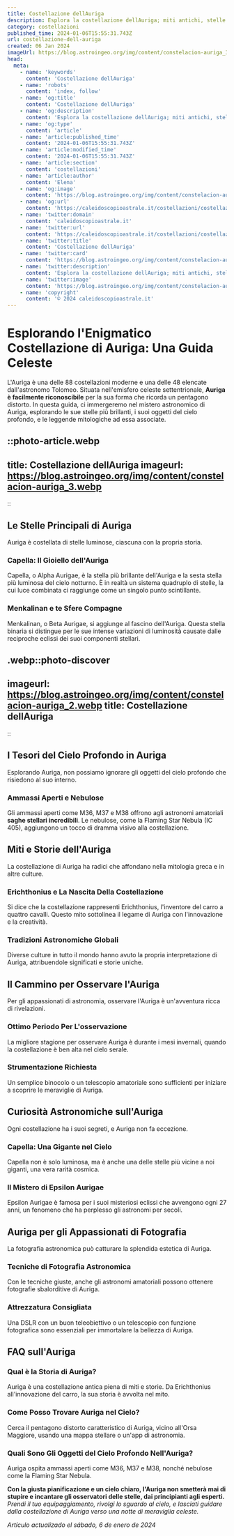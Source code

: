 ```yaml
---
title: Costellazione dellAuriga
description: Esplora la costellazione dellAuriga; miti antichi, stelle luminose e curiosità celesti. Scopri di più con la nostra guida completa.
category: costellazioni
published_time: 2024-01-06T15:55:31.743Z
url: costellazione-dell-auriga
created: 06 Jan 2024
imageUrl: https://blog.astroingeo.org/img/content/constelacion-auriga_3.webp
head:
  meta:
    - name: 'keywords'
      content: 'Costellazione dellAuriga'
    - name: 'robots'
      content: 'index, follow'
    - name: 'og:title'
      content: 'Costellazione dellAuriga'
    - name: 'og:description'
      content: 'Esplora la costellazione dellAuriga; miti antichi, stelle luminose e curiosità celesti. Scopri di più con la nostra guida completa.'
    - name: 'og:type'
      content: 'article'
    - name: 'article:published_time'
      content: '2024-01-06T15:55:31.743Z'
    - name: 'article:modified_time'
      content: '2024-01-06T15:55:31.743Z'
    - name: 'article:section'
      content: 'costellazioni'
    - name: 'article:author'
      content: 'Elena'
    - name: 'og:image'
      content: 'https://blog.astroingeo.org/img/content/constelacion-auriga_3.webp'
    - name: 'og:url'
      content: 'https://caleidoscopioastrale.it/costellazioni/costellazione-dell-auriga'
    - name: 'twitter:domain'
      content: 'caleidoscopioastrale.it'
    - name: 'twitter:url'
      content: 'https://caleidoscopioastrale.it/costellazioni/costellazione-dell-auriga'
    - name: 'twitter:title'
      content: 'Costellazione dellAuriga'
    - name: 'twitter:card'
      content: 'https://blog.astroingeo.org/img/content/constelacion-auriga_3.webp'
    - name: 'twitter:description'
      content: 'Esplora la costellazione dellAuriga; miti antichi, stelle luminose e curiosità celesti. Scopri di più con la nostra guida completa.'
    - name: 'twitter:image'
      content: 'https://blog.astroingeo.org/img/content/constelacion-auriga_3.webp'
    - name: 'copyright'
      content: '© 2024 caleidoscopioastrale.it'
---
```

# Esplorando l'Enigmatico Costellazione di Auriga: Una Guida Celeste

L'Auriga è una delle 88 costellazioni moderne e una delle 48 elencate dall'astronomo Tolomeo. Situata nell'emisfero celeste settentrionale, **Auriga è facilmente riconoscibile** per la sua forma che ricorda un pentagono distorto. In questa guida, ci immergeremo nel mistero astronomico di Auriga, esplorando le sue stelle più brillanti, i suoi oggetti del cielo profondo, e le leggende mitologiche ad essa associate.

::photo-article.webp
---
title: Costellazione dellAuriga
imageurl: https://blog.astroingeo.org/img/content/constelacion-auriga_3.webp
---
::

## Le Stelle Principali di Auriga

Auriga è costellata di stelle luminose, ciascuna con la propria storia.

### Capella: Il Gioiello dell'Auriga
Capella, o Alpha Aurigae, è la stella più brillante dell'Auriga e la sesta stella più luminosa del cielo notturno. È in realtà un sistema quadruplo di stelle, la cui luce combinata ci raggiunge come un singolo punto scintillante.

### Menkalinan e te Sfere Compagne
Menkalinan, o Beta Aurigae, si aggiunge al fascino dell'Auriga. Questa stella binaria si distingue per le sue intense variazioni di luminosità causate dalle reciproche eclissi dei suoi componenti stellari.

.webp::photo-discover
---
imageurl: https://blog.astroingeo.org/img/content/constelacion-auriga_2.webp
title: Costellazione dellAuriga
---
::

## I Tesori del Cielo Profondo in Auriga

Esplorando Auriga, non possiamo ignorare gli oggetti del cielo profondo che risiedono al suo interno.

### Ammassi Aperti e Nebulose
Gli ammassi aperti come M36, M37 e M38 offrono agli astronomi amatoriali **saghe stellari incredibili**. Le nebulose, come la Flaming Star Nebula (IC 405), aggiungono un tocco di dramma visivo alla costellazione.

## Miti e Storie dell'Auriga

La costellazione di Auriga ha radici che affondano nella mitologia greca e in altre culture.

### Erichthonius e La Nascita Della Costellazione
Si dice che la costellazione rappresenti Erichthonius, l'inventore del carro a quattro cavalli. Questo mito sottolinea il legame di Auriga con l'innovazione e la creatività.

### Tradizioni Astronomiche Globali
Diverse culture in tutto il mondo hanno avuto la propria interpretazione di Auriga, attribuendole significati e storie uniche.

## Il Cammino per Osservare l'Auriga

Per gli appassionati di astronomia, osservare l'Auriga è un'avventura ricca di rivelazioni.

### Ottimo Periodo Per L'osservazione
La migliore stagione per osservare Auriga è durante i mesi invernali, quando la costellazione è ben alta nel cielo serale.

### Strumentazione Richiesta
Un semplice binocolo o un telescopio amatoriale sono sufficienti per iniziare a scoprire le meraviglie di Auriga.

## Curiosità Astronomiche sull'Auriga

Ogni costellazione ha i suoi segreti, e Auriga non fa eccezione.

### Capella: Una Gigante nel Cielo
Capella non è solo luminosa, ma è anche una delle stelle più vicine a noi giganti, una vera rarità cosmica.

### Il Mistero di Epsilon Aurigae
Epsilon Aurigae è famosa per i suoi misteriosi eclissi che avvengono ogni 27 anni, un fenomeno che ha perplesso gli astronomi per secoli.

## Auriga per gli Appassionati di Fotografia

La fotografia astronomica può catturare la splendida estetica di Auriga.
 
### Tecniche di Fotografia Astronomica
Con le tecniche giuste, anche gli astronomi amatoriali possono ottenere fotografie sbalorditive di Auriga.

### Attrezzatura Consigliata
Una DSLR con un buon teleobiettivo o un telescopio con funzione fotografica sono essenziali per immortalare la bellezza di Auriga.

## **FAQ sull'Auriga**

### Qual è la Storia di Auriga?
Auriga è una costellazione antica piena di miti e storie. Da Erichthonius all'innovazione del carro, la sua storia è avvolta nel mito.

### Come Posso Trovare Auriga nel Cielo?
Cerca il pentagono distorto caratteristico di Auriga, vicino all'Orsa Maggiore, usando una mappa stellare o un'app di astronomia.

### Quali Sono Gli Oggetti del Cielo Profondo Nell'Auriga?
Auriga ospita ammassi aperti come M36, M37 e M38, nonché nebulose come la Flaming Star Nebula.

**Con la giusta pianificazione e un cielo chiaro, l'Auriga non smetterà mai di stupire e incantare gli osservatori delle stelle, dai principianti agli esperti.** *Prendi il tuo equipaggiamento, rivolgi lo sguardo al cielo, e lasciati guidare dalla costellazione di Auriga verso una notte di meraviglia celeste.*

_Artículo actualizado el sábado, 6 de enero de 2024_